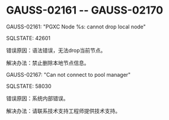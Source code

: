 # GAUSS-02161 -- GAUSS-02170<a name="ZH-CN_TOPIC_0302073665"></a>

GAUSS-02161: "PGXC Node %s: cannot drop local node"

SQLSTATE: 42601

错误原因：语法错误，无法drop当前节点。

解决办法：禁止删除本地节点信息。

GAUSS-02167: "Can not connect to pool manager"

SQLSTATE: 58030

错误原因：系统内部错误。

解决办法：请联系技术支持工程师提供技术支持。

